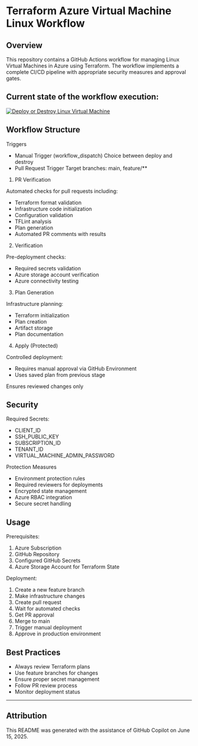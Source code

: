 # Terraform Azure Virtual Machine Linux Workflow

## Overview

This repository contains a GitHub Actions workflow for managing Linux Virtual Machines in Azure using Terraform. The workflow implements a complete CI/CD pipeline with appropriate security measures and approval gates.

## Current state of the workflow execution:

[![Deploy or Destroy Linux Virtual Machine](https://github.com/patkoch/terraform-azure-vm-linux-workflow/actions/workflows/linux-virtual-machine.yml/badge.svg)](https://github.com/patkoch/terraform-azure-vm-linux-workflow/actions/workflows/linux-virtual-machine.yml)


## Workflow Structure

Triggers
  * Manual Trigger (workflow_dispatch)
        Choice between deploy and destroy
  * Pull Request Trigger
    Target branches: main, feature/**

1. PR Verification

Automated checks for pull requests including:

  * Terraform format validation
  * Infrastructure code initialization
  * Configuration validation
  * TFLint analysis
  * Plan generation
  * Automated PR comments with results

2. Verification

Pre-deployment checks:

  * Required secrets validation
  * Azure storage account verification
  * Azure connectivity testing

3. Plan Generation

Infrastructure planning:

  * Terraform initialization
  * Plan creation
  * Artifact storage
  * Plan documentation

4. Apply (Protected)

Controlled deployment:

  * Requires manual approval via GitHub Environment
  * Uses saved plan from previous stage

Ensures reviewed changes only

## Security

Required Secrets:

  * CLIENT_ID
  * SSH_PUBLIC_KEY
  * SUBSCRIPTION_ID
  * TENANT_ID
  * VIRTUAL_MACHINE_ADMIN_PASSWORD

Protection Measures

  * Environment protection rules
  * Required reviewers for deployments
  * Encrypted state management
  * Azure RBAC integration
  * Secure secret handling

## Usage

Prerequisites:

 1. Azure Subscription
 2. GitHub Repository
 3. Configured GitHub Secrets
 4. Azure Storage Account for Terraform State


Deployment:

 1. Create a new feature branch
 2. Make infrastructure changes
 3. Create pull request
 4. Wait for automated checks
 5. Get PR approval
 6. Merge to main
 7. Trigger manual deployment
 8. Approve in production environment

## Best Practices

 * Always review Terraform plans
 * Use feature branches for changes
 * Ensure proper secret management
 * Follow PR review process
 * Monitor deployment status

---
## Attribution
This README was generated with the assistance of GitHub Copilot on June 15, 2025.